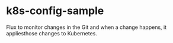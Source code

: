 # k8s-config-sample
Flux to monitor changes in the Git and when a change happens, it appliesthose changes to Kubernetes. 
